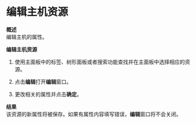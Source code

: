 # 编辑主机资源

**概述**<br/>
  编辑主机的属性。

**编辑主机资源**

1. 使用主面板中的标签、树形面板或者搜索功能查找并在主面板中选择相应的资源。

1. 点击**编辑**打开**编辑**窗口。

1. 更改相关的属性并点击**确定**。


**结果**<br/>
  该资源的新属性将被保存。如果有属性内容填写错误，**编辑**窗口将不会关闭。

